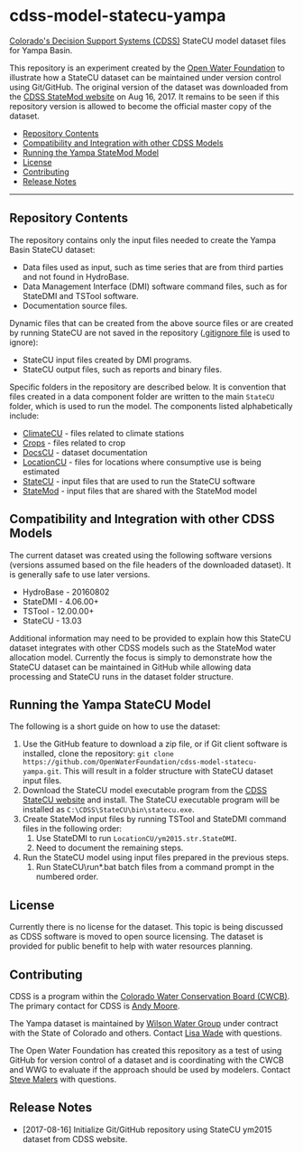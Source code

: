 # cdss-model-statecu-yampa #

[Colorado's Decision Support Systems (CDSS)](http://cdss.state.co.us) StateCU model dataset files for Yampa Basin.

This repository is an experiment created by the [Open Water Foundation](http://openwaterfoundation.org) to illustrate how a StateCU dataset can be maintained under version control using Git/GitHub.  The original version of the dataset was downloaded from the [CDSS StateMod website](http://cdss.state.co.us/Modeling/Pages/ConsumptiveUseStateCU.spx) on Aug 16, 2017.  It remains to be seen if this repository version is allowed to become the official master copy of the dataset.

* [Repository Contents](#repository-contents)
* [Compatibility and Integration with other CDSS Models](#compatibility)
* [Running the Yampa StateMod Model](#running)
* [License](#license)
* [Contributing](#contributing)
* [Release Notes](#release-notes)
-----

<a name="repository-contents"></a>
## Repository Contents ##

The repository contains only the input files needed to create the Yampa Basin StateCU dataset:

* Data files used as input, such as time series that are from third parties and not found in HydroBase.
* Data Management Interface (DMI) software command files, such as for StateDMI and TSTool software.
* Documentation source files.

Dynamic files that can be created from the above source files or are created by running StateCU are not saved in the repository ([.gitignore file](https://github.com/OpenWaterFoundation/cdss-model-statecu-yampa/blob/master/.gitignore) is used to ignore):

* StateCU input files created by DMI programs.
* StateCU output files, such as reports and binary files.

Specific folders in the repository are described below.
It is convention that files created in a data component folder are
written to the main `StateCU` folder, which is used to run the model.  The components listed alphabetically include:

* [ClimateCU](https://github.com/OpenWaterFoundation/cdss-model-statecu-yampa/tree/master/ClimateCU) - files related to climate stations
* [Crops](https://github.com/OpenWaterFoundation/cdss-model-statecu-yampa/tree/master/Crops) - files related to crop
* [DocsCU](https://github.com/OpenWaterFoundation/cdss-model-statecu-yampa/tree/master/DocsCU) - dataset documentation
* [LocationCU](https://github.com/OpenWaterFoundation/cdss-model-statecu-yampa/tree/master/LocationCU) - files for locations where consumptive use is being estimated
* [StateCU](https://github.com/OpenWaterFoundation/cdss-model-statecu-yampa/tree/master/StateCU) - input files that are used to run the StateCU software
* [StateMod](https://github.com/OpenWaterFoundation/cdss-model-statecu-yampa/tree/master/StateMod) - input files that are shared with the StateMod model

<a name="compatibility"></a>
## Compatibility and Integration with other CDSS Models ##

The current dataset was created using the following software versions (versions assumed based on the file headers of the downloaded dataset).  It is generally safe to use later versions.

* HydroBase - 20160802
* StateDMI - 4.06.00+
* TSTool - 12.00.00+
* StateCU - 13.03

Additional information may need to be provided to explain how this StateCU dataset integrates with other CDSS models such as the StateMod water allocation model.
Currently the focus is simply to demonstrate how the StateCU dataset can be maintained in GitHub while allowing data processing and StateCU runs in the dataset folder structure.

<a name="running"></a>
## Running the Yampa StateCU Model ##

The following is a short guide on how to use the dataset:

1. Use the GitHub feature to download a zip file, or if Git client software is installed, clone the repository:  `git clone https://github.com/OpenWaterFoundation/cdss-model-statecu-yampa.git`.  This will result in a folder structure with StateCU dataset input files.
2. Download the StateCU model executable program from the [CDSS StateCU website](http://cdss.state.co.us/software/Pages/StateCU.aspx) and install.  The StateCU executable program will be installed as `C:\CDSS\StateCU\bin\statecu.exe`.
3. Create StateMod input files by running TSTool and StateDMI command files in the following order:
	1. Use StateDMI to run `LocationCU/ym2015.str.StateDMI`.
	2. Need to document the remaining steps.
4. Run the StateCU model using input files prepared in the previous steps.
	1. Run StateCU\run*.bat batch files from a command prompt in the numbered order.

<a name="license"></a>
## License ##

Currently there is no license for the dataset.  This topic is being discussed as CDSS software is moved to open source licensing.  The dataset is provided for public benefit to help with water resources planning.

<a name="contributing"></a>
## Contributing ##

CDSS is a program within the [Colorado Water Conservation Board (CWCB)](http://cwcb.state.co.us).  The primary contact for CDSS is [Andy Moore](mailto:andy.moore@state.co.us).

The Yampa dataset is maintained by [Wilson Water Group](http://www.wilsonwatergroup.com/) under contract with the State of Colorado and others.  Contact [Lisa Wade](mailto:lisa.wade@wilsonwatergroup.com) with questions.

The Open Water Foundation has created this repository as a test of using GitHub for version control of a dataset and is coordinating with the CWCB and WWG to evaluate if the approach should be used by modelers.  Contact [Steve Malers](mailto:steve.malers@openwaterfoundation.org) with questions.

<a name="release-notes"></a>
## Release Notes ##

* [2017-08-16] Initialize Git/GitHub repository using StateCU ym2015 dataset from CDSS website.

